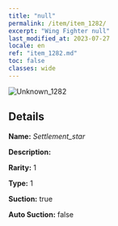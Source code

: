 ```yaml
---
title: "null"
permalink: /item/item_1282/
excerpt: "Wing Fighter null"
last_modified_at: 2023-07-27
locale: en
ref: "item_1282.md"
toc: false
classes: wide
---
```



 ![Unknown_1282](/images/item/Settlement_star_p.png)



## Details

 **Name:** *Settlement_star* 

 **Description:** 

 **Rarity:** 1 

 **Type:** 1 

 **Suction:** true 

 **Auto Suction:** false 


